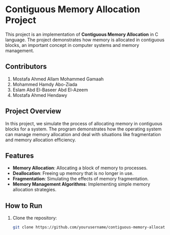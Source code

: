 # Contiguous Memory Allocation Project

This project is an implementation of **Contiguous Memory Allocation** in C language. The project demonstrates how memory is allocated in contiguous blocks, an important concept in computer systems and memory management.

## Contributors

1. Mostafa Ahmed Allam Mohammed Gamaah
2. Mohammed Hamdy Abo-Ziada
3. Eslam Abd El-Baseer Abd El-Azeem
4. Mostafa Ahmed Hendawy

## Project Overview

In this project, we simulate the process of allocating memory in contiguous blocks for a system. The program demonstrates how the operating system can manage memory allocation and deal with situations like fragmentation and memory allocation efficiency.

## Features

- **Memory Allocation**: Allocating a block of memory to processes.
- **Deallocation**: Freeing up memory that is no longer in use.
- **Fragmentation**: Simulating the effects of memory fragmentation.
- **Memory Management Algorithms**: Implementing simple memory allocation strategies.

## How to Run

1. Clone the repository:
   ```bash
   git clone https://github.com/yourusername/contiguous-memory-allocation.git
